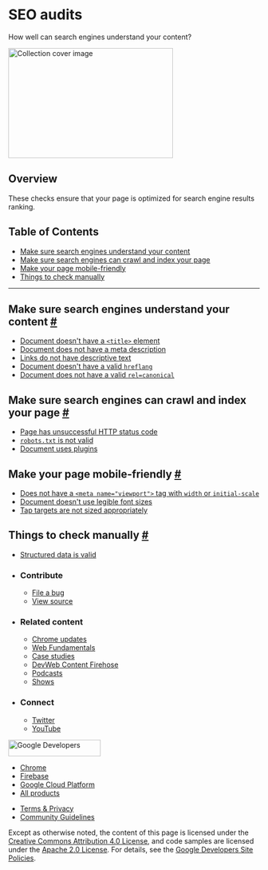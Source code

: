 # SEO audits

How well can search engines understand your content?

<img src="https://web-dev.imgix.net/image/jxu1OdD7LKOGIDU7jURMpSH2lyK2/owTB2vcxeuTvfCUf9xhq.svg" alt="Collection cover image" class="w-masthead-path__image" width="330" height="220" />

## Overview

These checks ensure that your page is optimized for search engine results ranking.

## Table of Contents

- <a href="#make-sure-search-engines-understand-your-content" class="w-path-link">Make sure search engines understand your content</a>
- <a href="#make-sure-search-engines-can-crawl-and-index-your-page" class="w-path-link">Make sure search engines can crawl and index your page</a>
- <a href="#make-your-page-mobile-friendly" class="w-path-link">Make your page mobile-friendly</a>
- <a href="#things-to-check-manually" class="w-path-link">Things to check manually</a>

---

## Make sure search engines understand your content <a href="#make-sure-search-engines-understand-your-content" class="w-headline-link">#</a>

- <a href="/document-title/" class="w-path-link">Document doesn't have a <code>&lt;title&gt;</code> element</a>
- <a href="/meta-description/" class="w-path-link">Document does not have a meta description</a>
- <a href="/link-text/" class="w-path-link">Links do not have descriptive text</a>
- <a href="/hreflang/" class="w-path-link">Document doesn't have a valid <code>hreflang</code></a>
- <a href="/canonical/" class="w-path-link">Document does not have a valid <code>rel=canonical</code></a>

## Make sure search engines can crawl and index your page <a href="#make-sure-search-engines-can-crawl-and-index-your-page" class="w-headline-link">#</a>

- <a href="/http-status-code/" class="w-path-link">Page has unsuccessful HTTP status code</a>
- <a href="/robots-txt/" class="w-path-link"><code>robots.txt</code> is not valid</a>
- <a href="/plugins/" class="w-path-link">Document uses plugins</a>

## Make your page mobile-friendly <a href="#make-your-page-mobile-friendly" class="w-headline-link">#</a>

- <a href="/viewport/" class="w-path-link">Does not have a <code>&lt;meta name="viewport"&gt;</code> tag with <code>width</code> or <code>initial-scale</code></a>
- <a href="/font-size/" class="w-path-link">Document doesn't use legible font sizes</a>
- <a href="/tap-targets/" class="w-path-link">Tap targets are not sized appropriately</a>

## Things to check manually <a href="#things-to-check-manually" class="w-headline-link">#</a>

- <a href="/structured-data/" class="w-path-link">Structured data is valid</a>

- ### Contribute

  - <a href="https://github.com/GoogleChrome/web.dev/issues/new?assignees=&amp;labels=bug&amp;template=bug_report.md&amp;title=" class="w-footer__linkbox-link">File a bug</a>
  - <a href="https://github.com/googlechrome/web.dev" class="w-footer__linkbox-link">View source</a>

- ### Related content

  - <a href="https://blog.chromium.org/" class="w-footer__linkbox-link">Chrome updates</a>
  - <a href="https://developers.google.com/web/" class="w-footer__linkbox-link">Web Fundamentals</a>
  - <a href="https://developers.google.com/web/showcase/" class="w-footer__linkbox-link">Case studies</a>
  - <a href="https://devwebfeed.appspot.com/" class="w-footer__linkbox-link">DevWeb Content Firehose</a>
  - <a href="/podcasts/" class="w-footer__linkbox-link">Podcasts</a>
  - <a href="/shows/" class="w-footer__linkbox-link">Shows</a>

- ### Connect

  - <a href="https://www.twitter.com/ChromiumDev" class="w-footer__linkbox-link">Twitter</a>
  - <a href="https://www.youtube.com/user/ChromeDevelopers" class="w-footer__linkbox-link">YouTube</a>

<a href="https://developers.google.com/" class="w-footer__utility-logo-link"><img src="/images/lockup-color.png" alt="Google Developers" class="w-footer__utility-logo" width="185" height="33" /></a>

- <a href="https://developer.chrome.com/" class="w-footer__utility-link">Chrome</a>
- <a href="https://firebase.google.com/" class="w-footer__utility-link">Firebase</a>
- <a href="https://cloud.google.com/" class="w-footer__utility-link">Google Cloud Platform</a>
- <a href="https://developers.google.com/products" class="w-footer__utility-link">All products</a>

<!-- -->

- <a href="https://policies.google.com/" class="w-footer__utility-link">Terms &amp; Privacy</a>
- <a href="/community-guidelines/" class="w-footer__utility-link">Community Guidelines</a>

Except as otherwise noted, the content of this page is licensed under the [Creative Commons Attribution 4.0 License](https://creativecommons.org/licenses/by/4.0/), and code samples are licensed under the [Apache 2.0 License](https://www.apache.org/licenses/LICENSE-2.0). For details, see the [Google Developers Site Policies](https://developers.google.com/terms/site-policies).
